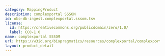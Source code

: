 ```yaml
---
category: MappingProduct
description: complexportal SSSOM
id: obo-db-ingest.complexportal.sssom.tsv
license:
  id: https://creativecommons.org/publicdomain/zero/1.0/
  label: CC0-1.0
name: complexportal SSSOM
url: https://w3id.org/biopragmatics/resources/complexportal/complexportal.sssom.tsv
layout: product_detail
---
```

